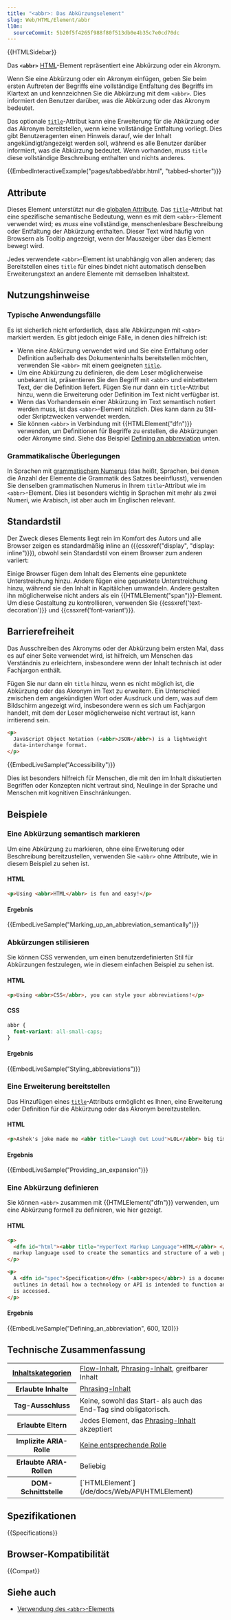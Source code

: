 ```yaml
---
title: "<abbr>: Das Abkürzungselement"
slug: Web/HTML/Element/abbr
l10n:
  sourceCommit: 5b20f5f4265f988f80f513db0e4b35c7e0cd70dc
---
```


{{HTMLSidebar}}

Das **`<abbr>`** [HTML](/de/docs/Web/HTML)-Element repräsentiert eine Abkürzung oder ein Akronym.

Wenn Sie eine Abkürzung oder ein Akronym einfügen, geben Sie beim ersten Auftreten der Begriffs eine vollständige Entfaltung des Begriffs im Klartext an und kennzeichnen Sie die Abkürzung mit dem `<abbr>`. Dies informiert den Benutzer darüber, was die Abkürzung oder das Akronym bedeutet.

Das optionale [`title`](/de/docs/Web/HTML/Global_attributes/title)-Attribut kann eine Erweiterung für die Abkürzung oder das Akronym bereitstellen, wenn keine vollständige Entfaltung vorliegt. Dies gibt Benutzeragenten einen Hinweis darauf, wie der Inhalt angekündigt/angezeigt werden soll, während es alle Benutzer darüber informiert, was die Abkürzung bedeutet. Wenn vorhanden, muss `title` diese vollständige Beschreibung enthalten und nichts anderes.

{{EmbedInteractiveExample("pages/tabbed/abbr.html", "tabbed-shorter")}}

## Attribute

Dieses Element unterstützt nur die [globalen Attribute](/de/docs/Web/HTML/Global_attributes). Das [`title`](/de/docs/Web/HTML/Global_attributes/title)-Attribut hat eine spezifische semantische Bedeutung, wenn es mit dem `<abbr>`-Element verwendet wird; es _muss_ eine vollständige, menschenlesbare Beschreibung oder Entfaltung der Abkürzung enthalten. Dieser Text wird häufig von Browsern als Tooltip angezeigt, wenn der Mauszeiger über das Element bewegt wird.

Jedes verwendete `<abbr>`-Element ist unabhängig von allen anderen; das Bereitstellen eines `title` für eines bindet nicht automatisch denselben Erweiterungstext an andere Elemente mit demselben Inhaltstext.

## Nutzungshinweise

### Typische Anwendungsfälle

Es ist sicherlich nicht erforderlich, dass alle Abkürzungen mit `<abbr>` markiert werden. Es gibt jedoch einige Fälle, in denen dies hilfreich ist:

- Wenn eine Abkürzung verwendet wird und Sie eine Entfaltung oder Definition außerhalb des Dokumenteninhalts bereitstellen möchten, verwenden Sie `<abbr>` mit einem geeigneten [`title`](/de/docs/Web/HTML/Global_attributes/title).
- Um eine Abkürzung zu definieren, die dem Leser möglicherweise unbekannt ist, präsentieren Sie den Begriff mit `<abbr>` und einbettetem Text, der die Definition liefert. Fügen Sie nur dann ein `title`-Attribut hinzu, wenn die Erweiterung oder Definition im Text nicht verfügbar ist.
- Wenn das Vorhandensein einer Abkürzung im Text semantisch notiert werden muss, ist das `<abbr>`-Element nützlich. Dies kann dann zu Stil- oder Skriptzwecken verwendet werden.
- Sie können `<abbr>` in Verbindung mit {{HTMLElement("dfn")}} verwenden, um Definitionen für Begriffe zu erstellen, die Abkürzungen oder Akronyme sind. Siehe das Beispiel [Defining an abbreviation](#eine_abkürzung_definieren) unten.

### Grammatikalische Überlegungen

In Sprachen mit [grammatischem Numerus](https://de.wikipedia.org/wiki/Grammatischer_Numerus) (das heißt, Sprachen, bei denen die Anzahl der Elemente die Grammatik des Satzes beeinflusst), verwenden Sie denselben grammatischen Numerus in Ihrem `title`-Attribut wie im `<abbr>`-Element. Dies ist besonders wichtig in Sprachen mit mehr als zwei Numeri, wie Arabisch, ist aber auch im Englischen relevant.

## Standardstil

Der Zweck dieses Elements liegt rein im Komfort des Autors und alle Browser zeigen es standardmäßig inline an ({{cssxref("display", "display: inline")}}), obwohl sein Standardstil von einem Browser zum anderen variiert:

Einige Browser fügen dem Inhalt des Elements eine gepunktete Unterstreichung hinzu. Andere fügen eine gepunktete Unterstreichung hinzu, während sie den Inhalt in Kapitälchen umwandeln. Andere gestalten ihn möglicherweise nicht anders als ein {{HTMLElement("span")}}-Element. Um diese Gestaltung zu kontrollieren, verwenden Sie {{cssxref('text-decoration')}} und {{cssxref('font-variant')}}.

## Barrierefreiheit

Das Ausschreiben des Akronyms oder der Abkürzung beim ersten Mal, dass es auf einer Seite verwendet wird, ist hilfreich, um Menschen das Verständnis zu erleichtern, insbesondere wenn der Inhalt technisch ist oder Fachjargon enthält.

Fügen Sie nur dann ein `title` hinzu, wenn es nicht möglich ist, die Abkürzung oder das Akronym im Text zu erweitern. Ein Unterschied zwischen dem angekündigten Wort oder Ausdruck und dem, was auf dem Bildschirm angezeigt wird, insbesondere wenn es sich um Fachjargon handelt, mit dem der Leser möglicherweise nicht vertraut ist, kann irritierend sein.

```html
<p>
  JavaScript Object Notation (<abbr>JSON</abbr>) is a lightweight
  data-interchange format.
</p>
```

{{EmbedLiveSample("Accessibility")}}

Dies ist besonders hilfreich für Menschen, die mit den im Inhalt diskutierten Begriffen oder Konzepten nicht vertraut sind, Neulinge in der Sprache und Menschen mit kognitiven Einschränkungen.

## Beispiele

### Eine Abkürzung semantisch markieren

Um eine Abkürzung zu markieren, ohne eine Erweiterung oder Beschreibung bereitzustellen, verwenden Sie `<abbr>` ohne Attribute, wie in diesem Beispiel zu sehen ist.

#### HTML

```html
<p>Using <abbr>HTML</abbr> is fun and easy!</p>
```

#### Ergebnis

{{EmbedLiveSample("Marking_up_an_abbreviation_semantically")}}

### Abkürzungen stilisieren

Sie können CSS verwenden, um einen benutzerdefinierten Stil für Abkürzungen festzulegen, wie in diesem einfachen Beispiel zu sehen ist.

#### HTML

```html
<p>Using <abbr>CSS</abbr>, you can style your abbreviations!</p>
```

#### CSS

```css
abbr {
  font-variant: all-small-caps;
}
```

#### Ergebnis

{{EmbedLiveSample("Styling_abbreviations")}}

### Eine Erweiterung bereitstellen

Das Hinzufügen eines [`title`](/de/docs/Web/HTML/Global_attributes/title)-Attributs ermöglicht es Ihnen, eine Erweiterung oder Definition für die Abkürzung oder das Akronym bereitzustellen.

#### HTML

```html
<p>Ashok's joke made me <abbr title="Laugh Out Loud">LOL</abbr> big time.</p>
```

#### Ergebnis

{{EmbedLiveSample("Providing_an_expansion")}}

### Eine Abkürzung definieren

Sie können `<abbr>` zusammen mit {{HTMLElement("dfn")}} verwenden, um eine Abkürzung formell zu definieren, wie hier gezeigt.

#### HTML

```html
<p>
  <dfn id="html"><abbr title="HyperText Markup Language">HTML</abbr> </dfn> is a
  markup language used to create the semantics and structure of a web page.
</p>

<p>
  A <dfn id="spec">Specification</dfn> (<abbr>spec</abbr>) is a document that
  outlines in detail how a technology or API is intended to function and how it
  is accessed.
</p>
```

#### Ergebnis

{{EmbedLiveSample("Defining_an_abbreviation", 600, 120)}}

## Technische Zusammenfassung

<table class="properties">
  <tbody>
    <tr>
      <th scope="row">
        <a href="/de/docs/Web/HTML/Content_categories"
          >Inhaltskategorien</a
        >
      </th>
      <td>
        <a href="/de/docs/Web/HTML/Content_categories#flow_content"
          >Flow-Inhalt</a
        >,
        <a href="/de/docs/Web/HTML/Content_categories#phrasing_content"
          >Phrasing-Inhalt</a
        >, greifbarer Inhalt
      </td>
    </tr>
    <tr>
      <th scope="row">Erlaubte Inhalte</th>
      <td>
        <a href="/de/docs/Web/HTML/Content_categories#phrasing_content"
          >Phrasing-Inhalt</a
        >
      </td>
    </tr>
    <tr>
      <th scope="row">Tag-Ausschluss</th>
      <td>Keine, sowohl das Start- als auch das End-Tag sind obligatorisch.</td>
    </tr>
    <tr>
      <th scope="row">Erlaubte Eltern</th>
      <td>
        Jedes Element, das
        <a href="/de/docs/Web/HTML/Content_categories#phrasing_content"
          >Phrasing-Inhalt</a
        > akzeptiert
      </td>
    </tr>
    <tr>
      <th scope="row">Implizite ARIA-Rolle</th>
      <td>
        <a href="https://www.w3.org/TR/html-aria/#dfn-no-corresponding-role"
          >Keine entsprechende Rolle</a
        >
      </td>
    </tr>
    <tr>
      <th scope="row">Erlaubte ARIA-Rollen</th>
      <td>Beliebig</td>
    </tr>
    <tr>
      <th scope="row">DOM-Schnittstelle</th>
      <td>[`HTMLElement`](/de/docs/Web/API/HTMLElement)</td>
    </tr>
  </tbody>
</table>

## Spezifikationen

{{Specifications}}

## Browser-Kompatibilität

{{Compat}}

## Siehe auch

- [Verwendung des `<abbr>`-Elements](/de/docs/Learn_web_development/Core/Structuring_content/Advanced_text_features#abbreviations)
